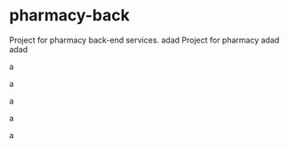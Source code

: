 # pharmacy-back
Project for pharmacy back-end services.
adad
Project for pharmacy
adad
adad

a

a

a

a


a
